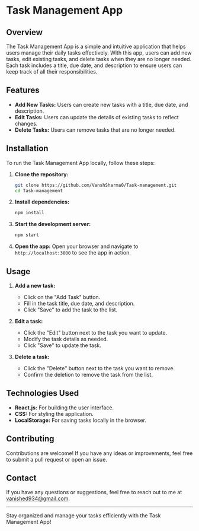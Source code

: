 # Task Management App

## Overview

The Task Management App is a simple and intuitive application that helps users manage their daily tasks effectively. With this app, users can add new tasks, edit existing tasks, and delete tasks when they are no longer needed. Each task includes a title, due date, and description to ensure users can keep track of all their responsibilities.

## Features

- **Add New Tasks:** Users can create new tasks with a title, due date, and description.
- **Edit Tasks:** Users can update the details of existing tasks to reflect changes.
- **Delete Tasks:** Users can remove tasks that are no longer needed.

## Installation

To run the Task Management App locally, follow these steps:

1. **Clone the repository:**
   ```sh
   git clone https://github.com/VanshSharma0/Task-management.git
   cd Task-management
   ```

2. **Install dependencies:**
   ```sh
   npm install
   ```

3. **Start the development server:**
   ```sh
   npm start
   ```

4. **Open the app:**
   Open your browser and navigate to `http://localhost:3000` to see the app in action.

## Usage

1. **Add a new task:**
   - Click on the "Add Task" button.
   - Fill in the task title, due date, and description.
   - Click "Save" to add the task to the list.

2. **Edit a task:**
   - Click the "Edit" button next to the task you want to update.
   - Modify the task details as needed.
   - Click "Save" to update the task.

3. **Delete a task:**
   - Click the "Delete" button next to the task you want to remove.
   - Confirm the deletion to remove the task from the list.

## Technologies Used

- **React.js:** For building the user interface.
- **CSS:** For styling the application.
- **LocalStorage:** For saving tasks locally in the browser.

## Contributing

Contributions are welcome! If you have any ideas or improvements, feel free to submit a pull request or open an issue.

## Contact

If you have any questions or suggestions, feel free to reach out to me at vanished934@gmail.com.

---

Stay organized and manage your tasks efficiently with the Task Management App!
